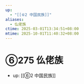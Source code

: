 ```yaml
---
up:
  - "[[⑥2 中国民族]]"
aliases:
  - 仫佬族
ctime: 2025-03-01T13:34:51+08:00
mtime: 2025-10-01T11:40:32+08:00
---
```


# ⑥275 仫佬族

- up: [[⑥2 中国民族]]

